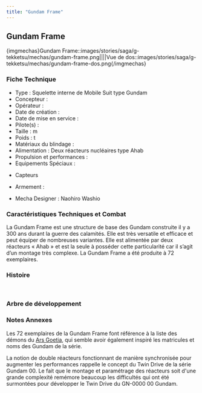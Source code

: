 ```yaml
---
title: "Gundam Frame"
---
```


Gundam Frame
------------


{imgmechas}Gundam Frame::images/stories/saga/g-tekketsu/mechas/gundam-frame.png||||Vue de dos::images/stories/saga/g-tekketsu/mechas/gundam-frame-dos.png{/imgmechas}


### Fiche Technique


- Type : Squelette interne de Mobile Suit type Gundam   
- Concepteur :   
- Opérateur :   
- Date de création :   
- Date de mise en service :   
- Pilote(s) :   
- Taille : m   
- Poids : t   
- Matériaux du blindage :   
- Alimentation : Deux réacteurs nucléaires type Ahab   
- Propulsion et performances :   
- Equipements Spéciaux :


* Capteurs


- Armement :


- Mecha Designer : Naohiro Washio


### Caractéristiques Techniques et Combat


La Gundam Frame est une structure de base des Gundam construite il y a 300 ans durant la guerre des calamités. Elle est très versatile et efficace et peut équiper de nombreuses variantes. Elle est alimentée par deux réacteurs « Ahab » et est la seule à posséder cette particularité car il s’agit d’un montage très complexe. La Gundam Frame a été produite à 72 exemplaires.


### Histoire


 


### Arbre de développement


### Notes Annexes


Les 72 exemplaires de la Gundam Frame font référence à la liste des démons du [Ars Goetia](https://en.wikipedia.org/wiki/List_of_demons_in_the_Ars_Goetia), qui semble avoir également inspiré les matricules et noms des Gundam de la série.


La notion de double réacteurs fonctionnant de manière synchronisée pour augmenter les performances rappelle le concept du Twin Drive de la série Gundam 00. Le fait que le montage et paramétrage des réacteurs soit d'une grande complexité remémore beaucoup les difficultés qui ont été surmontées pour développer le Twin Drive du GN-0000 00 Gundam.

